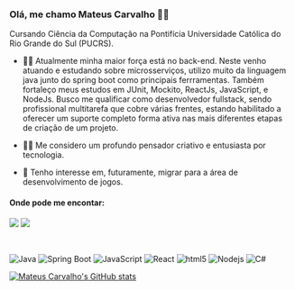 ### Olá, me chamo Mateus Carvalho 🐱‍👤

Cursando Ciência da Computação na Pontifícia Universidade Católica do Rio Grande do Sul (PUCRS).

- 🕵️‍♂️ Atualmente minha maior força está no back-end. Neste venho atuando e estudando sobre microsserviços, utilizo muito da linguagem java junto do spring boot como principais ferrramentas. Também fortaleço meus estudos em JUnit, Mockito, ReactJs, JavaScript, e NodeJs. Busco me qualificar como desenvolvedor fullstack, sendo profissional multitarefa que cobre várias frentes, estando habilitado a oferecer um suporte completo forma ativa nas mais diferentes etapas de criação de um projeto.   

- 🧙‍♂️ Me considero um profundo pensador criativo e entusiasta por tecnologia.

- 🚀 Tenho interesse em, futuramente, migrar para a área de desenvolvimento de jogos.

#### Onde pode me encontar:

[<img src="https://img.shields.io/badge/linkedin-%230077B5.svg?&style=for-the-badge&logo=linkedin&logoColor=white" />](https://www.linkedin.com/in/mateuscarvalho99) 
[<img src = "https://img.shields.io/badge/instagram-%23E6285F.svg?&style=for-the-badge&logo=instagram&logoColor=white">](https://www.instagram.com/oak99x/)

<br>
<p align="left">
  <img alt="Java" src="https://img.shields.io/badge/-Java-f5f4f0?style=flat-square&logo=Java&logoColor=orange" />
  <img alt="Spring Boot" src="https://img.shields.io/badge/-Spring%20Boot-green" />
  <img alt="JavaScript" src="https://img.shields.io/badge/-JavaScript-d6c722?style=flat-square&logo=JavaScript&logoColor=white" />
  <img alt="React" src="https://img.shields.io/badge/-React-45b8d8?style=flat-square&logo=react&logoColor=white" />
  <img alt="html5" src="https://img.shields.io/badge/-HTML5-E34F26?style=flat-square&logo=html5&logoColor=white" />
  <img alt="Nodejs" src="https://img.shields.io/badge/-Nodejs-43853d?style=flat-square&logo=Node.js&logoColor=white" />
  <img alt="C#" src="https://img.shields.io/badge/-C%23-rgb(50%2C%2050%2C%20100)" />
</p>


[![Mateus Carvalho's GitHub stats](https://github-readme-stats.vercel.app/api?username=oak99x&show_icons=true&line_height=33&card_width=450&theme=chartreuse-dark&include_all_commits=true&count_private=true)](https://github.com/oak99x)


